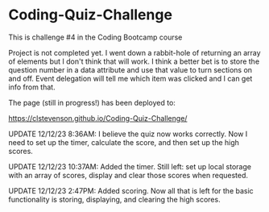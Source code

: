 # Coding-Quiz-Challenge
This is challenge #4 in the Coding Bootcamp course

Project is not completed yet. I went down a rabbit-hole of returning an array of elements but I don't think that will work. I think a better bet is to store the question number in a data attribute and use that value to turn sections on and off. Event delegation will tell me which item was clicked and I can get info from that.

The page (still in progress!) has been deployed to:

<https://clstevenson.github.io/Coding-Quiz-Challenge/>

UPDATE 12/12/23 8:36AM: I believe the quiz now works correctly. Now I need to set up the timer, calculate the score, and then set up the high scores.

UPDATE 12/12/23 10:37AM: Added the timer. Still left: set up local storage with an array of scores, display and clear those scores when requested.

UPDATE 12/12/23 2:47PM: Added scoring. Now all that is left for the basic functionality is storing, displaying, and clearing the high scores.
